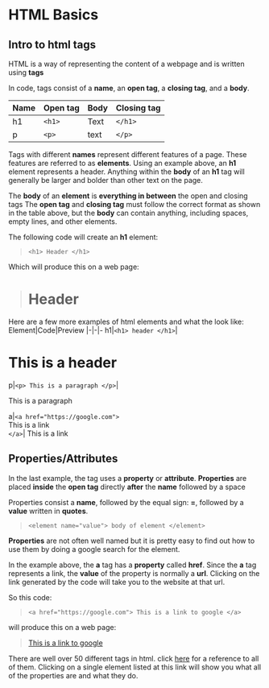 # HTML Basics

<h2>Intro to html tags</h2>

HTML is a way of representing the content of a webpage and is written using  **tags**

In code, tags consist of a **name**, an **open tag**, a **closing tag**,  and a **body**.

Name|Open tag|Body|Closing tag
|-|-|-|-
h1|`<h1>`|Text|`</h1>`
p|`<p>`|text|`</p>`

Tags with different **names** represent different features of a page. These features are referred to as **elements**. 
Using an example above, an **h1** element represents a header. Anything within the **body** of an **h1** tag will generally be larger and bolder than other text on the page.

The **body** of an **element** is **everything in between** the open and closing tags 
The **open tag** and **closing tag** must follow the correct format as shown in the table above, but the **body** can contain anything, including spaces, empty lines, and other elements.

The following code will create an **h1** element:
> `<h1> Header </h1>`

Which will produce this on a web page:
> <h1> Header </h1>

Here are a few more examples of html elements and what the look like:
Element|Code|Preview
|-|-|-
h1|`<h1> header </h1>`|<h1> This is a header </h1>
p|`<p> This is a paragraph </p>`|<p> This is a paragraph </p>
a|`<a href="https://google.com">` <br/> This is a link <br/>`</a>`|<a> This is a link </a>

<h2>Properties/Attributes</h2>

In the last example, the tag uses a **property** or **attribute**. 
**Properties** are placed **inside** the **open tag** directly **after** the **name** followed by a space

Properties consist a **name**, followed by the equal sign: **=**, followed by a **value** written in **quotes**. 
> `<element name="value"> body of element </element>`

**Properties** are not often well named but it is pretty easy to find out how to use them by doing a google search for the element. 

In the example above, the **a** tag has a **property** called **href**. Since the **a** tag represents a link, the **value** of the property is normally a **url**.  Clicking on the link generated by the code will take you to the website at that url. 

So this code: 
>`<a href="https://google.com"> This is a link to google </a>`

will produce this on a web page: 
><a href="https://google.com"> This is a link to google </a>

There are well over 50 different tags in html. click [here](https://developer.mozilla.org/en-US/docs/Web/HTML/Element) for a reference to all of them. Clicking on a single element listed at this link will show you what all of the properties are and what they do. 